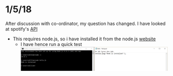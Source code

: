 # 1/5/18
After discussion with co-ordinator, my question has changed. I have looked at spotify's [API](https://beta.developer.spotify.com/documentation/web-api/quick-start/)  
* This requires node.js, so i have installed it from the node.js [website](https://nodejs.org/en/)  
  * I have hence run a quick test  
![Node Install](https://github.com/wd7512/EPQ-WilliamDennis/blob/master/Pictures/Node%20Install.png?raw=true)  
